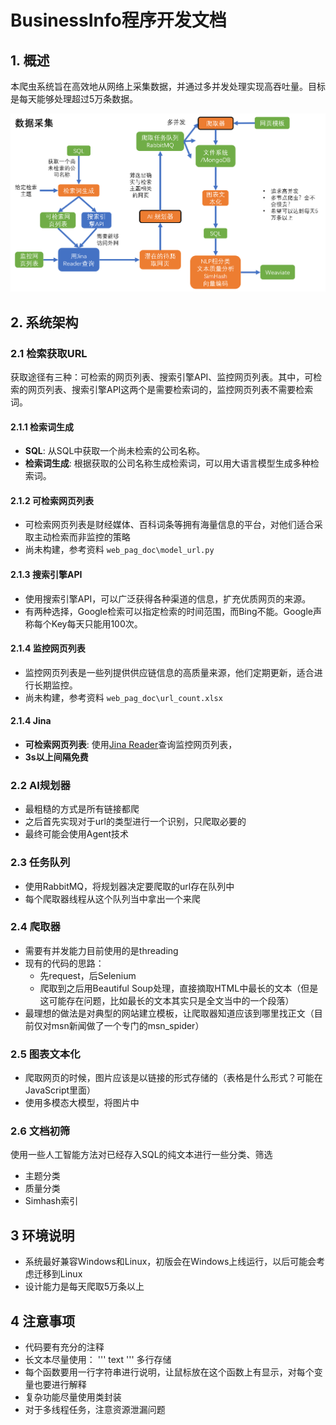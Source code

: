 # BusinessInfo程序开发文档

## 1. 概述
本爬虫系统旨在高效地从网络上采集数据，并通过多并发处理实现高吞吐量。目标是每天能够处理超过5万条数据。

![开发说明](img\开发说明.png)

## 2. 系统架构

### 2.1 检索获取URL
获取途径有三种：可检索的网页列表、搜索引擎API、监控网页列表。其中，可检索的网页列表、搜索引擎API这两个是需要检索词的，监控网页列表不需要检索词。

#### 2.1.1 检索词生成
- **SQL**: 从SQL中获取一个尚未检索的公司名称。
- **检索词生成**: 根据获取的公司名称生成检索词，可以用大语言模型生成多种检索词。

#### 2.1.2 可检索网页列表
+ 可检索网页列表是财经媒体、百科词条等拥有海量信息的平台，对他们适合采取主动检索而非监控的策略
+ 尚未构建，参考资料 `web_pag_doc\model_url.py`

#### 2.1.3 搜索引擎API
+ 使用搜索引擎API，可以广泛获得各种渠道的信息，扩充优质网页的来源。
+ 有两种选择，Google检索可以指定检索的时间范围，而Bing不能。Google声称每个Key每天只能用100次。

#### 2.1.4 监控网页列表
+ 监控网页列表是一些列提供供应链信息的高质量来源，他们定期更新，适合进行长期监控。
+ 尚未构建，参考资料 `web_pag_doc\url_count.xlsx`


#### 2.1.4 Jina
- **可检索网页列表**: 使用[Jina Reader](https://jina.ai/)查询监控网页列表，
- **3s以上间隔免费**

### 2.2 AI规划器
+ 最粗糙的方式是所有链接都爬
+ 之后首先实现对于url的类型进行一个识别，只爬取必要的
+ 最终可能会使用Agent技术

### 2.3 任务队列
+ 使用RabbitMQ，将规划器决定要爬取的url存在队列中
+ 每个爬取器线程从这个队列当中拿出一个来爬

### 2.4 爬取器
+ 需要有并发能力目前使用的是threading
+ 现有的代码的思路：
    + 先request，后Selenium
    + 爬取到之后用Beautiful Soup处理，直接摘取HTML中最长的文本（但是这可能存在问题，比如最长的文本其实只是全文当中的一个段落）
+ 最理想的做法是对典型的网站建立模板，让爬取器知道应该到哪里找正文（目前仅对msn新闻做了一个专门的msn_spider）

### 2.5 图表文本化
+ 爬取网页的时候，图片应该是以链接的形式存储的（表格是什么形式？可能在JavaScript里面）
+ 使用多模态大模型，将图片中

### 2.6 文档初筛
使用一些人工智能方法对已经存入SQL的纯文本进行一些分类、筛选
+ 主题分类
+ 质量分类
+ Simhash索引

## 3 环境说明
+ 系统最好兼容Windows和Linux，初版会在Windows上线运行，以后可能会考虑迁移到Linux
+ 设计能力是每天爬取5万条以上

## 4 注意事项
+ 代码要有充分的注释
+ 长文本尽量使用：
    '''
        text
    '''
    多行存储
+ 每个函数要用一行字符串进行说明，让鼠标放在这个函数上有显示，对每个变量也要进行解释
+ 复杂功能尽量使用类封装
+ 对于多线程任务，注意资源泄漏问题
